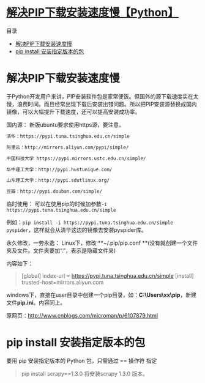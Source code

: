 # [解决PIP下载安装速度慢【Python】 ](https://www.cnblogs.com/shengwang/p/9979764.html)

目录

- [解决PIP下载安装速度慢](https://www.cnblogs.com/shengwang/p/9979764.html#解决pip下载安装速度慢)
- [pip install 安装指定版本的包](https://www.cnblogs.com/shengwang/p/9979764.html#pip-install-安装指定版本的包)



# 解决PIP下载安装速度慢

于Python开发用户来讲，PIP安装软件包是家常便饭。但国外的源下载速度实在太慢，浪费时间。而且经常出现下载后安装出错问题。所以把PIP安装源替换成国内镜像，可以大幅提升下载速度，还可以提高安装成功率。

国内源：
新版ubuntu要求使用https源，要注意。

```bash
清华：https://pypi.tuna.tsinghua.edu.cn/simple

阿里云：http://mirrors.aliyun.com/pypi/simple/

中国科技大学 https://pypi.mirrors.ustc.edu.cn/simple/

华中理工大学：http://pypi.hustunique.com/

山东理工大学：http://pypi.sdutlinux.org/ 

豆瓣：http://pypi.douban.com/simple/
```

临时使用：
可以在使用pip的时候加参数`-i https://pypi.tuna.tsinghua.edu.cn/simple`

例如：`pip install -i https://pypi.tuna.tsinghua.edu.cn/simple pyspider`，这样就会从清华这边的镜像去安装pyspider库。

永久修改，一劳永逸：
Linux下，修改 **~/.pip/pip.conf **(没有就创建一个文件夹及文件。文件夹要加“.”，表示是隐藏文件夹)

内容如下：

> [global]
> index-url = https://pypi.tuna.tsinghua.edu.cn/simple
> [install]
> trusted-host=mirrors.aliyun.com

windows下，直接在user目录中创建一个pip目录，如：**C:\Users\xx\pip**，新建文件**pip.ini**。内容同上。

原网页：http://www.cnblogs.com/microman/p/6107879.html

# pip install 安装指定版本的包

要用 pip 安装指定版本的 Python 包，只需通过 == 操作符 指定

> pip install scrapy==1.3.0
> 将安装scrapy 1.3.0 版本。